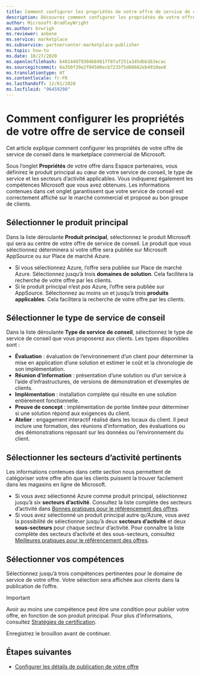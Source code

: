 ```yaml
---
title: Comment configurer les propriétés de votre offre de service de conseil dans Espace partenaires Microsoft
description: Découvrez comment configurer les propriétés de votre offre de service de conseil sur le marketplace commercial de Microsoft à l’aide d’Espace partenaires.
author: Microsoft-BradleyWright
ms.author: brwrigh
ms.reviewer: anbene
ms.service: marketplace
ms.subservice: partnercenter-marketplace-publisher
ms.topic: how-to
ms.date: 10/27/2020
ms.openlocfilehash: b40144079304b6981ff8faf251a345dbb163ecac
ms.sourcegitcommit: 6a350f39e2f04500ecb7235f5d88682eb4910ae8
ms.translationtype: HT
ms.contentlocale: fr-FR
ms.lasthandoff: 12/01/2020
ms.locfileid: "96459298"
---
```

# <a name="how-to-configure-your-consulting-service-offer-properties"></a>Comment configurer les propriétés de votre offre de service de conseil

Cet article explique comment configurer les propriétés de votre offre de service de conseil dans le marketplace commercial de Microsoft.

Sous l’onglet **Propriétés** de votre offre dans Espace partenaires, vous définirez le produit principal au cœur de votre service de conseil, le type de service et les secteurs d’activité applicables. Vous indiquerez également les compétences Microsoft que vous avez obtenues. Les informations contenues dans cet onglet garantissent que votre service de conseil est correctement affiché sur le marché commercial et proposé au bon groupe de clients.

## <a name="select-the-primary-product"></a>Sélectionner le produit principal

Dans la liste déroulante **Produit principal**, sélectionnez le produit Microsoft qui sera au centre de votre offre de service de conseil. Le produit que vous sélectionnez déterminera si votre offre sera publiée sur Microsoft AppSource ou sur Place de marché Azure.

* Si vous sélectionnez Azure, l’offre sera publiée sur Place de marché Azure. Sélectionnez jusqu’à trois **domaines de solution**. Cela facilitera la recherche de votre offre par les clients.
* Si le produit principal n’est *pas* Azure, l’offre sera publiée sur AppSource. Sélectionnez au moins un et jusqu’à trois **produits applicables**. Cela facilitera la recherche de votre offre par les clients.

## <a name="select-the-consulting-service-type"></a>Sélectionner le type de service de conseil

Dans la liste déroulante **Type de service de conseil**, sélectionnez le type de service de conseil que vous proposerez aux clients. Les types disponibles sont :

* **Évaluation** : évaluation de l’environnement d’un client pour déterminer la mise en application d’une solution et estimer le coût et la chronologie de son implémentation.
* **Réunion d’information** : présentation d’une solution ou d’un service à l’aide d’infrastructures, de versions de démonstration et d’exemples de clients.
* **Implémentation** : installation complète qui résulte en une solution entièrement fonctionnelle.
* **Preuve de concept** : implémentation de portée limitée pour déterminer si une solution répond aux exigences du client.
* **Atelier** : engagement interactif réalisé dans les locaux du client. Il peut inclure une formation, des réunions d’information, des évaluations ou des démonstrations reposant sur les données ou l’environnement du client.

## <a name="select-relevant-industries"></a>Sélectionner les secteurs d’activité pertinents

Les informations contenues dans cette section nous permettent de catégoriser votre offre afin que les clients puissent la trouver facilement dans les magasins en ligne de Microsoft.

* Si vous avez sélectionné Azure comme produit principal, sélectionnez jusqu’à six **secteurs d’activité**. Consultez la liste complète des secteurs d’activité dans [Bonnes pratiques pour le référencement des offres](./gtm-offer-listing-best-practices.md).
* Si vous avez sélectionné un produit principal autre qu’Azure, vous avez la possibilité de sélectionner jusqu’à deux **secteurs d’activité** et deux **sous-secteurs** pour chaque secteur d’activité. Pour connaître la liste complète des secteurs d’activité et des sous-secteurs, consultez [Meilleures pratiques pour le référencement des offres](./gtm-offer-listing-best-practices.md).

## <a name="select-your-competencies"></a>Sélectionner vos compétences

Sélectionnez jusqu’à trois compétences pertinentes pour le domaine de service de votre offre. Votre sélection sera affichée aux clients dans la publication de l’offre.

> [!IMPORTANT]
> Avoir au moins une compétence peut être une condition pour publier votre offre, en fonction de son produit principal. Pour plus d’informations, consultez [Stratégies de certification](/legal/marketplace/certification-policies#800-consulting-services).

Enregistrez le brouillon avant de continuer.

## <a name="next-steps"></a>Étapes suivantes

* [Configurer les détails de publication de votre offre](create-consulting-service-offer-listing.md)